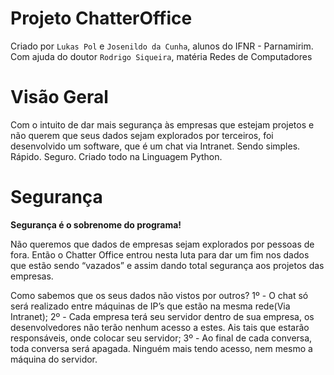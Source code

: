 # Projeto ChatterOffice

Criado por `Lukas Pol` e `Josenildo da Cunha`, alunos do IFNR - Parnamirim.
Com ajuda do doutor `Rodrigo Siqueira`, matéria Redes de Computadores

# Visão Geral

Com o intuito de dar mais segurança às empresas que estejam projetos e não querem que seus dados sejam explorados por terceiros, foi desenvolvido um software, que é um chat via Intranet. 
Sendo simples. Rápido. Seguro. Criado todo na Linguagem Python.

# Segurança

**Segurança é o sobrenome do programa!**

Não queremos que dados de empresas sejam explorados por pessoas de fora. Então o Chatter Office entrou nesta luta para dar um fim nos dados que estão sendo “vazados” e assim dando total segurança aos projetos das empresas.

Como sabemos que os seus dados não vistos por outros?
1º - O chat só será realizado entre máquinas de IP’s que estão na mesma rede(Via Intranet);
2º - Cada empresa terá seu servidor dentro de sua empresa, os desenvolvedores não terão nenhum acesso a estes. Ais tais que estarão responsáveis, onde colocar seu servidor;
3º - Ao final de cada conversa, toda conversa será apagada. Ninguém mais tendo acesso, nem mesmo a máquina do servidor.
